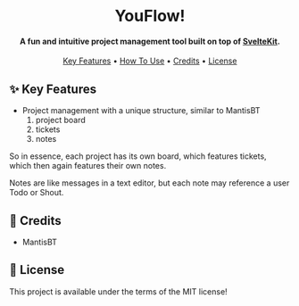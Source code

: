 <h1 align="center">
  <br>
  <a href=".github/assets/ghost_cute.png" alt="Cute ghost holding a heart in a pixel art style." width="200"></a>
  <br>
  YouFlow!
  <br>
</h1>

<h4 align="center">A fun and intuitive project management tool built on top of <a href="https://svelte.dev/docs/kit/introduction" target="_blank">SvelteKit</a>.</h4>

<p align="center">
  <a href="#-key-features">Key Features</a> •
  <a href="#-how-to-use">How To Use</a> •
  <a href="#-credits">Credits</a> •
  <a href="#-license">License</a>
</p>

## ✨ Key Features
- Project management with a unique structure, similar to MantisBT
	1. project board
	2. tickets
	3. notes

So in essence, each project has its own board, which features tickets, which then again features their own notes.

Notes are like messages in a text editor, but each note may reference a user Todo or Shout.

## 🎨 Credits
- MantisBT

## 🔐 License
This project is available under the terms of the MIT license!
